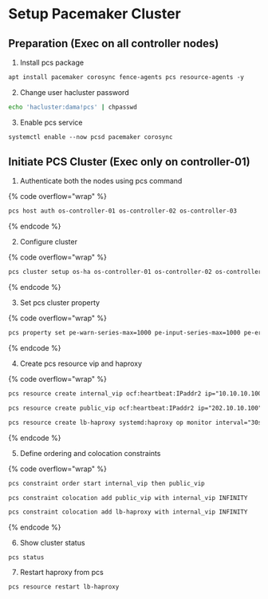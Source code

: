 # Setup Pacemaker Cluster

## Preparation (Exec on all controller nodes)

1. Install pcs package

```html
apt install pacemaker corosync fence-agents pcs resource-agents -y
```

2. Change user hacluster password

```bash
echo 'hacluster:dama!pcs' | chpasswd
```

3. Enable pcs service

```html
systemctl enable --now pcsd pacemaker corosync
```



## Initiate PCS Cluster (Exec only on controller-01)

1. Authenticate both the nodes using pcs command

{% code overflow="wrap" %}
```bash
pcs host auth os-controller-01 os-controller-02 os-controller-03
```
{% endcode %}

2. Configure cluster

{% code overflow="wrap" %}
```html
pcs cluster setup os-ha os-controller-01 os-controller-02 os-controller-03 --force
```
{% endcode %}

3. Set pcs cluster property

{% code overflow="wrap" %}
```html
pcs property set pe-warn-series-max=1000 pe-input-series-max=1000 pe-error-series-max=1000 cluster-recheck-interval=5min
```
{% endcode %}

4. Create pcs resource vip and haproxy

{% code overflow="wrap" %}
```html
pcs resource create internal_vip ocf:heartbeat:IPaddr2 ip="10.10.10.100" cidr_netmask="24" op monitor interval="30s"

pcs resource create public_vip ocf:heartbeat:IPaddr2 ip="202.10.10.100" cidr_netmask="24" op monitor interval="30s"

pcs resource create lb-haproxy systemd:haproxy op monitor interval="30s"
```
{% endcode %}

5. Define ordering and colocation constraints

{% code overflow="wrap" %}
```html
pcs constraint order start internal_vip then public_vip 

pcs constraint colocation add public_vip with internal_vip INFINITY

pcs constraint colocation add lb-haproxy with internal_vip INFINITY
```
{% endcode %}

6. Show cluster status

```
pcs status
```

7. Restart haproxy from pcs

```
pcs resource restart lb-haproxy
```



